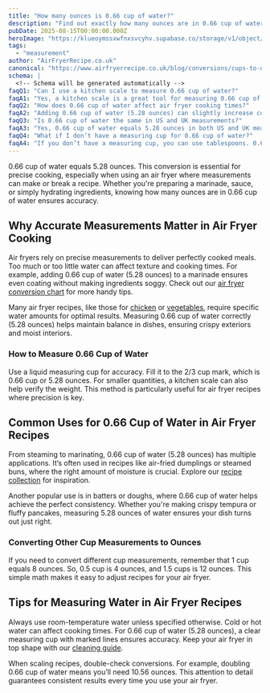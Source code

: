 ```yaml
---
title: "How many ounces is 0.66 cup of water?"
description: "Find out exactly how many ounces are in 0.66 cup of water with our easy conversion guide. Perfect for air fryer recipes!"
pubDate: 2025-08-15T00:00:00.000Z
heroImage: "https://klueoymssxwfnxsvcyhv.supabase.co/storage/v1/object/public/Shmucket/how-many-ounces-is-0-66-cup-of-water.webp"
tags:
  - "measurement"
author: "AirFryerRecipe.co.uk"
canonical: "https://www.airfryerrecipe.co.uk/blog/conversions/cups-to-ounces/how-many-ounces-is-0-66-cup-of-water"
schema: |
  <!-- Schema will be generated automatically -->
faqQ1: "Can I use a kitchen scale to measure 0.66 cup of water?"
faqA1: "Yes, a kitchen scale is a great tool for measuring 0.66 cup of water. Simply set it to ounces and pour water until it reads 5.28 ounces. This method is especially useful for air fryer recipes where precision matters."
faqQ2: "How does 0.66 cup of water affect air fryer cooking times?"
faqA2: "Adding 0.66 cup of water (5.28 ounces) can slightly increase cooking times in an air fryer, as it introduces moisture. However, it also helps prevent drying out, making it ideal for dishes like steamed buns or marinated meats."
faqQ3: "Is 0.66 cup of water the same in US and UK measurements?"
faqA3: "Yes, 0.66 cup of water equals 5.28 ounces in both US and UK measurements. The cup-to-ounce conversion remains consistent, so you can confidently use this measurement in any air fryer recipe."
faqQ4: "What if I don’t have a measuring cup for 0.66 cup of water?"
faqA4: "If you don’t have a measuring cup, you can use tablespoons. 0.66 cup of water is approximately 10.5 tablespoons (5.28 ounces). Alternatively, use a kitchen scale for the most accurate measurement."
---
```

<p>0.66 cup of water equals 5.28 ounces. This conversion is essential for precise cooking, especially when using an air fryer where measurements can make or break a recipe. Whether you're preparing a marinade, sauce, or simply hydrating ingredients, knowing how many ounces are in 0.66 cup of water ensures accuracy.</p>

<h2>Why Accurate Measurements Matter in Air Fryer Cooking</h2>
<p>Air fryers rely on precise measurements to deliver perfectly cooked meals. Too much or too little water can affect texture and cooking times. For example, adding 0.66 cup of water (5.28 ounces) to a marinade ensures even coating without making ingredients soggy. Check out our <a href=https://www.airfryerrecipe.co.uk/air-fryer-conversion-chart>air fryer conversion chart</a> for more handy tips.</p>

<p>Many air fryer recipes, like those for <a href=https://www.airfryerrecipe.co.uk/recipe-category/chicken>chicken</a> or <a href=https://www.airfryerrecipe.co.uk/recipe-category/vegetables>vegetables</a>, require specific water amounts for optimal results. Measuring 0.66 cup of water correctly (5.28 ounces) helps maintain balance in dishes, ensuring crispy exteriors and moist interiors.</p>

<h3>How to Measure 0.66 Cup of Water</h3>
<p>Use a liquid measuring cup for accuracy. Fill it to the 2/3 cup mark, which is 0.66 cup or 5.28 ounces. For smaller quantities, a kitchen scale can also help verify the weight. This method is particularly useful for air fryer recipes where precision is key.</p>

<h2>Common Uses for 0.66 Cup of Water in Air Fryer Recipes</h2>
<p>From steaming to marinating, 0.66 cup of water (5.28 ounces) has multiple applications. It’s often used in recipes like air-fried dumplings or steamed buns, where the right amount of moisture is crucial. Explore our <a href=https://www.airfryerrecipe.co.uk/recipes>recipe collection</a> for inspiration.</p>

<p>Another popular use is in batters or doughs, where 0.66 cup of water helps achieve the perfect consistency. Whether you're making crispy tempura or fluffy pancakes, measuring 5.28 ounces of water ensures your dish turns out just right.</p>

<h3>Converting Other Cup Measurements to Ounces</h3>
<p>If you need to convert different cup measurements, remember that 1 cup equals 8 ounces. So, 0.5 cup is 4 ounces, and 1.5 cups is 12 ounces. This simple math makes it easy to adjust recipes for your air fryer.</p>

<h2>Tips for Measuring Water in Air Fryer Recipes</h2>
<p>Always use room-temperature water unless specified otherwise. Cold or hot water can affect cooking times. For 0.66 cup of water (5.28 ounces), a clear measuring cup with marked lines ensures accuracy. Keep your air fryer in top shape with our <a href=https://www.airfryerrecipe.co.uk/air-fryer-cleaner>cleaning guide</a>.</p>

<p>When scaling recipes, double-check conversions. For example, doubling 0.66 cup of water means you’ll need 10.56 ounces. This attention to detail guarantees consistent results every time you use your air fryer.</p>
